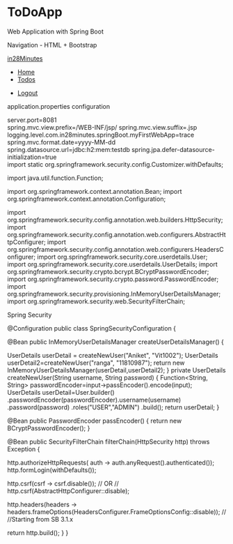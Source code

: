 # ToDoApp
Web Application with Spring Boot

Navigation - HTML + Bootstrap


<nav class="navbar navbar-expand-md navbar-light bg-light mb-3 p-1">
	     <a class="navbar-brand m-1" href="https://courses.in28minutes.com">in28Minutes</a>
	    <div class="collapse navbar-collapse">
		  <ul class="navbar-nav">
			<li class="nav-item"><a class="nav-link" href="/">Home</a></li>
			<li class="nav-item"><a class="nav-link" href="/list-todos">Todos</a></li>
		  </ul>
	   </div>
	   <ul class="navbar-nav">
		<li class="nav-item"><a class="nav-link" href="/logout">Logout</a></li>
	  </ul>	
</nav>

application.properties configuration


server.port=8081      
spring.mvc.view.prefix=/WEB-INF/jsp/
spring.mvc.view.suffix=.jsp
logging.level.com.in28minutes.springBoot.myFirstWebApp=trace  
spring.mvc.format.date=yyyy-MM-dd
spring.datasource.url=jdbc:h2:mem:testdb
spring.jpa.defer-datasource-initialization=true   
import static org.springframework.security.config.Customizer.withDefaults;

import java.util.function.Function;

import org.springframework.context.annotation.Bean;
import org.springframework.context.annotation.Configuration;

import org.springframework.security.config.annotation.web.builders.HttpSecurity;
import org.springframework.security.config.annotation.web.configurers.AbstractHttpConfigurer;
import org.springframework.security.config.annotation.web.configurers.HeadersConfigurer;
import org.springframework.security.core.userdetails.User;
import org.springframework.security.core.userdetails.UserDetails;
import org.springframework.security.crypto.bcrypt.BCryptPasswordEncoder;
import org.springframework.security.crypto.password.PasswordEncoder;
import org.springframework.security.provisioning.InMemoryUserDetailsManager;
import org.springframework.security.web.SecurityFilterChain;

  Spring Security


  @Configuration public class SpringSecurityConfiguration {
  
  @Bean public InMemoryUserDetailsManager createUserDetailsManager() {
  
  UserDetails userDetail = createNewUser("Aniket", "Vit1002"); 
  UserDetails userDetail2=createNewUser("ranga", "11810987"); 
  return new InMemoryUserDetailsManager(userDetail,userDetail2); 
  } 
  private UserDetails createNewUser(String username, String password) 
  { 
	  Function<String, String> passwordEncoder=input->passEncoder().encode(input); 
	  UserDetails userDetail=User.builder() .passwordEncoder(passwordEncoder).username(username) .password(password) .roles("USER","ADMIN") .build();
      return userDetail; }
  
  @Bean public PasswordEncoder passEncoder() {
	  return new BCryptPasswordEncoder(); 
  }
  
  @Bean public SecurityFilterChain filterChain(HttpSecurity http) throws
  Exception {
  
  http.authorizeHttpRequests( auth -> auth.anyRequest().authenticated());
  http.formLogin(withDefaults());
  
  http.csrf(csrf -> csrf.disable()); // OR //
  http.csrf(AbstractHttpConfigurer::disable);
  
  http.headers(headers ->
  headers.frameOptions(HeadersConfigurer.FrameOptionsConfig::disable)); //
  //Starting from SB 3.1.x
  
  return http.build(); } }
 




